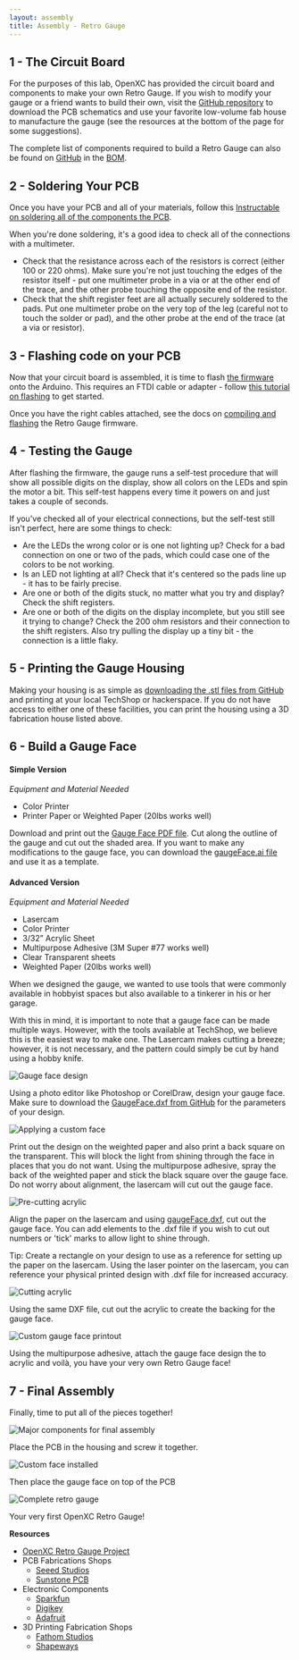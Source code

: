 ```yaml
---
layout: assembly
title: Assembly - Retro Gauge
---
```


<h2 id="step1">1 - The Circuit Board</h2>

For the purposes of this lab, OpenXC has provided the circuit board and
components to make your own Retro Gauge. If you wish to modify your gauge or a
friend wants to build their own, visit the [GitHub
repository](https://github.com/openxc-retro-gauge/retro-gauge-hardware) to download the PCB
schematics and use your favorite low-volume fab house to manufacture the gauge
(see the resources at the bottom of the page for some suggestions).

The complete list of components required to build a Retro Gauge can also be
found on [GitHub](https://github.com/openxc-retro-gauge/retro-gauge-hardware)
in the
[BOM](https://github.com/openxc-retro-gauge/retro-gauge-hardware/blob/master/Gauge-BOM.xls).

<h2 id="step2">2 - Soldering Your PCB</h2>

Once you have your PCB and all of your materials, follow this [Instructable on
soldering all of the components the PCB][instructable].

When you're done soldering, it's a good idea to check all of the connections
with a multimeter.

* Check that the resistance across each of the resistors is correct (either 100
  or 220 ohms). Make sure you're not just touching the edges of the resistor
  itself - put one multimeter probe in a via or at the other end of the trace,
  and the other probe touching the opposite end of the resistor.
* Check that the shift register feet are all actually securely soldered to the
  pads. Put one multimeter probe on the very top of the leg (careful not to
  touch the solder or pad), and the other probe at the end of the trace (at a
  via or resistor).

[instructable]: http://www.instructables.com/id/How-to-Solder-Your-OpenXC-Retro-Gauge/

<h2 id="step3">3 - Flashing code on your PCB</h2>

Now that your circuit board is assembled, it is time to flash [the
firmware](https://github.com/openxc-retro-gauge/retro-gauge-firmware) onto
the Arduino. This requires an FTDI cable or adapter - follow [this tutorial on
flashing](http://www.arduino.cc/en/Guide/ArduinoProMini) to get started.

Once you have the right cables attached, see the docs on [compiling and
flashing](https://github.com/openxc-retro-gauge/retro-gauge-firmware)
the Retro Gauge firmware.

<h2 id="step4">4 - Testing the Gauge</h2>

After flashing the firmware, the gauge runs a self-test procedure that will show
all possible digits on the display, show all colors on the LEDs and spin the
motor a bit. This self-test happens every time it powers on and just takes a
couple of seconds.

If you've checked all of your electrical connections, but the self-test still
isn't perfect, here are some things to check:

* Are the LEDs the wrong color or is one not lighting up? Check for a bad
  connection on one or two of the pads, which could case one of the colors to be
  not working.
* Is an LED not lighting at all? Check that it's centered so the pads line up -
  it has to be fairly precise.
* Are one or both of the digits stuck, no matter what you try and display? Check
  the shift registers.
* Are one or both of the digits on the display incomplete, but you still see it
  trying to change? Check the 200 ohm resistors and their connection to the
  shift registers. Also try pulling the display up a tiny bit - the connection
  is a little flaky.

<h2 id="step5">5 - Printing the Gauge Housing</h2>

Making your housing is as simple as [downloading the .stl files from
GitHub](https://github.com/openxc-retro-gauge/retro-gauge-enclosure) and
printing at your local TechShop or hackerspace. If you do not have access to
either one of these facilities, you can print the housing using a 3D fabrication
house listed above.

<h2 id="step6">6 - Build a Gauge Face</h2>

<h4>Simple Version</h4>


*Equipment and Material Needed*

* Color Printer
* Printer Paper or Weighted Paper (20lbs works well)

Download and print out the [Gauge Face PDF file](https://github.com/openxc-retro-gauge/retro-gauge-enclosure/blob/master/gaugeFace.pdf). Cut along the outline of the gauge and cut out the shaded area. If you want to make any modifications to the gauge face, you can download the [gaugeFace.ai file](https://github.com/openxc-retro-gauge/retro-gauge-enclosure/blob/master/gaugeFace.ai) and use it as a template. 


<h4>Advanced Version</h4>


*Equipment and Material Needed*

* Lasercam
* Color Printer
* 3/32” Acrylic Sheet
* Multipurpose Adhesive (3M Super #77 works well)
* Clear Transparent sheets
* Weighted Paper (20lbs works well)

When we designed the gauge, we wanted to use tools that were commonly available
in hobbyist spaces but also available to a tinkerer in his or her garage.

With this in mind, it is important to note that a gauge face can be made
multiple ways. However, with the tools available at TechShop, we believe this is
the easiest way to make one. The Lasercam makes cutting a breeze; however, it is
not necessary, and the pattern could simply be cut by hand using a hobby knife.

![Gauge face design](/images/face-design.png)

Using a photo editor like Photoshop or CorelDraw, design your gauge face. Make
sure to download the [GaugeFace.dxf from
GitHub](https://github.com/openxc-retro-gauge/retro-gauge-enclosure) for the
parameters of your design.

![Applying a custom face](/images/applying-gauge-face.JPG)

Print out the design on the weighted paper and also print a back square on the
transparent. This will block the light from shining through the face in places
that you do not want. Using the multipurpose adhesive, spray the back of the
weighted paper and stick the black square over the gauge face. Do not worry
about alignment, the lasercam will cut out the gauge face.

![Pre-cutting acrylic](/images/lasercam1.jpg)

Align the paper on the lasercam and using
[gaugeFace.dxf](https://github.com/openxc-retro-gauge/retro-gauge-enclosure),
cut out the gauge face. You can add elements to the .dxf file if you wish to cut
out numbers or 'tick' marks to allow light to shine through.

Tip: Create a rectangle on your design to use as a reference for setting up the
paper on the lasercam. Using the laser pointer on the lasercam, you can
reference your physical printed design with .dxf file for increased accuracy.

![Cutting acrylic](/images/lasercam.jpg)

Using the same DXF file, cut out the acrylic to create the backing for the gauge
face.

![Custom gauge face printout](/images/custom-face.JPG)

Using the multipurpose adhesive, attach the gauge face design the to acrylic and
voilà, you have your very own Retro Gauge face!

<h2 id="step7">7 - Final Assembly</h2>

Finally, time to put all of the pieces together!

![Major components for final assembly](/images/major-components.JPG)

Place the PCB in the housing and screw it together.

![Custom face installed](/images/installed-face.JPG)

Then place the gauge face on top of the PCB

![Complete retro gauge](/images/completed-gauge.JPG)

Your very first OpenXC Retro Gauge!

**Resources**

* [OpenXC Retro Gauge Project](https://github.com/openxc/retro-gauge)
* PCB Fabrications Shops
    * [Seeed Studios](http://www.seeedstudio.com/depot/)
    * [Sunstone PCB](http://www.sunstone.com/)
* Electronic Components
    * [Sparkfun](http://www.sparkfun.com/)
    * [Digikey](http://www.digikey.com/)
    * [Adafruit](http://adafruit.com/)
* 3D Printing Fabrication Shops
    * [Fathom Studios](http://studiofathom.com/)
    * [Shapeways](http://www.shapeways.com/)

